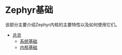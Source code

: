 # Zephyr基础

该部分主要介绍Zephyr内核的主要特性以及如何使用它们。

- [总览](overview.md)
    - [系统基础](system_fundamentals.md)
    - [内核基础](kernel_fundamentals.md)
